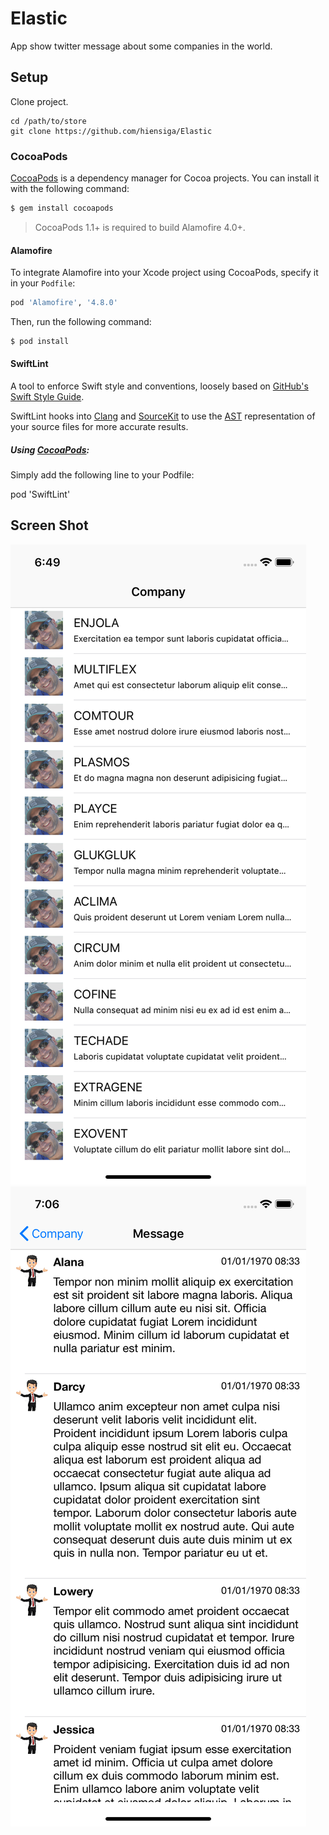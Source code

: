 # Elastic
App show twitter message about some companies in the world. 
## Setup
Clone project.
```
cd /path/to/store
git clone https://github.com/hiensiga/Elastic
``` 
### CocoaPods
[CocoaPods](https://cocoapods.org/) is a dependency manager for Cocoa projects. You can install it with the following command:
```bash
$ gem install cocoapods
```

> CocoaPods 1.1+ is required to build Alamofire 4.0+.

#### Alamofire
To integrate Alamofire into your Xcode project using CocoaPods, specify it in your `Podfile`:

```ruby
pod 'Alamofire', '4.8.0'
```

Then, run the following command:
```bash
$ pod install
```
#### SwiftLint
A tool to enforce Swift style and conventions, loosely based on  [GitHub's Swift Style Guide](https://github.com/github/swift-style-guide).

SwiftLint hooks into  [Clang](http://clang.llvm.org/)  and  [SourceKit](http://www.jpsim.com/uncovering-sourcekit)  to use the  [AST](http://clang.llvm.org/docs/IntroductionToTheClangAST.html)  representation of your source files for more accurate results.
##### Using  [CocoaPods](https://cocoapods.org/):

Simply add the following line to your Podfile:

pod 'SwiftLint'


## Screen Shot

![Companies](images/screen_shot_01.png)
![Messages](images/screen_shot_02.png)

